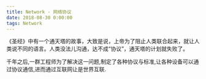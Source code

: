 ```yaml
---
title: Network - 网络协议
date: 2018-08-30 0:00:00
tags: Network
---
```

《圣经》中有一个通天塔的故事，大致是说，上帝为了阻止人类联合起来，就让人类说不同的语言。人类没法儿沟通，达不成“协议”，通天塔的计划就失败了。

千年之后,一群工程师为了解决这一问题,制定了各种协议与标准,让各种设备可以通过协议通信,进而通过互联网让是世界互联.